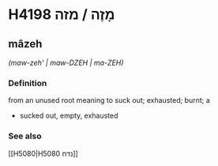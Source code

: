 # H4198 מָזֶה / מזה

## mâzeh

_(maw-zeh' | maw-DZEH | ma-ZEH)_

### Definition

from an unused root meaning to suck out; exhausted; burnt; a

- sucked out, empty, exhausted

### See also

[[H5080|H5080 נדח]]
